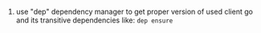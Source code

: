 1. use "dep" dependency manager to get proper version of used client go and its transitive dependencies like: `dep ensure`
